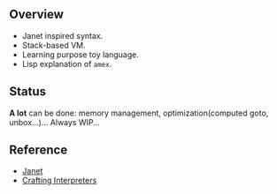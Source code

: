 ## Overview

- Janet inspired syntax.
- Stack-based VM.
- Learning purpose toy language.
- Lisp explanation of `amex`.

## Status

**A lot** can be done: memory management, optimization(computed goto, unbox...)...
Always WIP...

## Reference

- [Janet](https://github.com/janet-lang/janet)
- [Crafting Interpreters](https://craftinginterpreters.com/contents.html)
